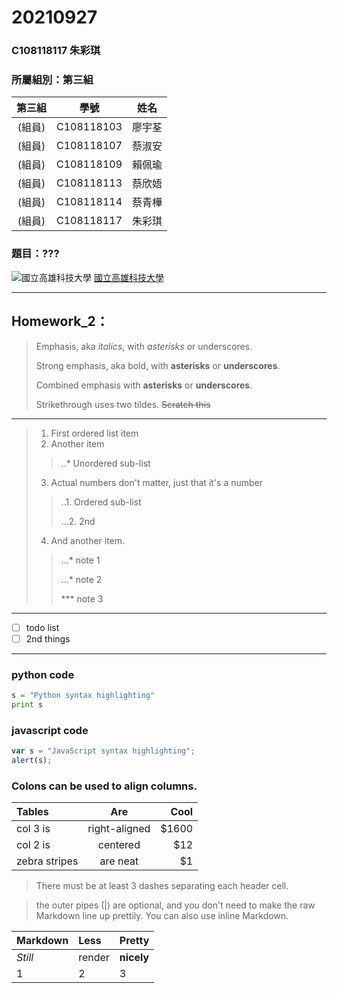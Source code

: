 # 20210927

### C108118117 朱彩琪
### 所屬組別：第三組

| 第三組 |  學號  | 姓名 |
| :----------:|  :---: |:------: |
|(組員) | C108118103 | 廖宇荃 |
|(組員)| C108118107 | 蔡淑安 |
|(組員)| C108118109 | 賴佩瑜 |
|(組員) | C108118113 | 蔡欣娪 |
|(組員)| C108118114 | 蔡青樺 |
|(組員) | C108118117 | 朱彩琪 |

### 題目：???

![國立高雄科技大學](https://www.nkust.edu.tw/var/file/0/1000/img/513/182513897.png)
 [國立高雄科技大學](https://www.nkust.edu.tw)
 
---

## Homework_2：

> Emphasis, aka *italics*, with *asterisks* or underscores.
> 
> Strong emphasis, aka bold, with **asterisks** or **underscores**.
> 
> Combined emphasis with **asterisks** or **underscores**.
> 
> Strikethrough uses two tildes.  ~~Scratch this~~
---

> 1. First ordered list item 
> 2. Another item
> > ..* Unordered sub-list
> 3. Actual numbers don't matter, just that it's a number
> > ..1. Ordered sub-list 
> > 
> > ...2. 2nd 
> 4. And another item.
> > ...* note 1
> > 
> > ...* note 2
> > 
> > *** note 3
---

- [ ] todo list
- [ ] 2nd things
---
>
### python code
``` python 
s = "Python syntax highlighting"
print s
```
### javascript code
``` javascript
var s = "JavaScript syntax highlighting";
alert(s);
```
>
### Colons can be used to align columns.
| **Tables** | **Are** | **Cool** |
|:-----------|:-------:|--------:|
|col 3 is |right-aligned|$1600|
|col 2 is |centered|$12|
|zebra stripes |are neat|$1|

>  There must be at least 3 dashes separating each header cell.

> the outer pipes (|) are optional, and you don't need to make the 
 raw Markdown line up prettily. You can also use inline Markdown.

| **Markdown** | **Less** | **Pretty** |
|:-----------|:-------|:--------|
|*Still*| render|**nicely**|
|1 |2 |3 |


